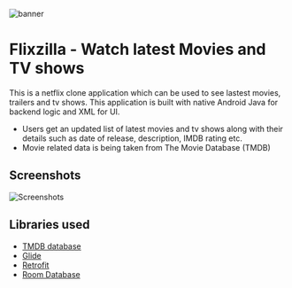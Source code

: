 ![banner](https://user-images.githubusercontent.com/42529024/202037330-c6cad7bf-3d81-419b-9584-7549fc0f651b.png)


 # Flixzilla -  Watch latest Movies and TV shows

 This is a netflix clone application which can be used to see lastest movies, trailers and tv shows.
 This application is built with native Android Java for backend logic and XML for UI.



 * Users get an updated list of latest movies and tv shows along with their details such as date of release, description, IMDB rating etc.
 * Movie related data is being taken from The Movie Database (TMDB)
 


 ## Screenshots

![Screenshots](https://user-images.githubusercontent.com/42529024/202055025-9853f8c3-880d-46fa-9bd7-e222ef9ae788.png)




 ## Libraries used

 * [TMDB database](https://developers.themoviedb.org/3)
 * [Glide](https://github.com/bumptech/glide)
 * [Retrofit](https://square.github.io/retrofit)
 * [Room Database](https://developer.android.com/jetpack/androidx/releases/room?gclid=CjwKCAiAjs2bBhACEiwALTBWZdrNX0T4bou4SPkb7vz0og2BbECp54J1XA_uv9VzyD8NlKREmLBWuRoCRecQAvD_BwE&gclsrc=aw.ds)
 



 


